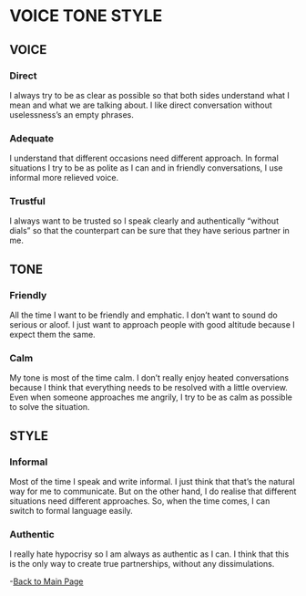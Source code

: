 <H1>VOICE TONE STYLE</H1>

## VOICE
### Direct
<p>
  I always try to be as clear as possible so that both sides understand what I mean and what we are talking about. 
  I like direct conversation without uselessness’s an empty phrases.
</p>

### Adequate 
<p>
  I understand that different occasions need different approach. In formal situations I try to be as polite as I can and in friendly conversations, I use informal more relieved voice.
</p>

### Trustful
<p>
  I always want to be trusted so I speak clearly and authentically “without dials” so that the counterpart can be sure that they have serious partner in me. 
</p>

## TONE
### Friendly
<p>
  All the time I want to be friendly and emphatic. I don’t want to sound do serious or aloof. 
  I just want to approach people with good altitude because I expect them the same.
</p>

### Calm
<p>
  My tone is most of the time calm. I don’t really enjoy heated conversations because I think that everything needs to be resolved with a little overview.
  Even when someone approaches me angrily, I try to be as calm as possible to solve the situation.
</p>

## STYLE
### Informal
<p>
Most of the time I speak and write informal. I just think that that’s the natural way for me to communicate. But on the other hand, I do realise that different situations need different approaches. 
  So, when the time comes, I can switch to formal language easily.
</p>

### Authentic
<p>
  I really hate hypocrisy so I am always as authentic as I can. I think that this is the only way to create true partnerships, without any dissimulations.
</p>

-[Back to Main Page](/index.md)



